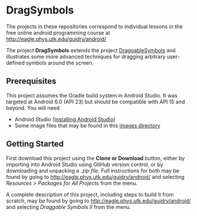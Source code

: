 # DragSymbols
The projects in these repositories correspond to individual lessons in the free online android 
programming course at http://eagle.phys.utk.edu/guidry/android/

The project <b>DragSymbols</b> extends the project <a href="https://github.com/guidrymwg/DraggableSymbols" target="_new">DraggableSymbols</a> and illustrates some more advanced
techniques for dragging arbitrary user-defined symbols around the screen.

## Prerequisites
This project assumes the Gradle build system in Android Studio. It was targeted at Android 6.0 (API 23) 
but should be compatible with API 15 and beyond.  You will need

 - Android Studio (<a href="https://developer.android.com/studio/install.html" target="_new">Installing Android Studio</a>)
 - Some image files that may be found in this <a href="http://eagle.phys.utk.edu/guidry/android/images" target="_new">images directory</a>

## Getting Started
First download this project using the <b>Clone or Download</b> button, either by importing 
into Android Studio using GitHub version control, or by downloading and unpacking a <i>.zip file.</i> Full instructions for both may be found by going to 
http://eagle.phys.utk.edu/guidry/android/ and selecting <i>Resources > Packages for All Projects</i> from the menu.

A complete description of this project, including steps to build it from scratch, 
may be found by going to http://eagle.phys.utk.edu/guidry/android/ and selecting <em>Draggable Symbols II</em> from the menu.
